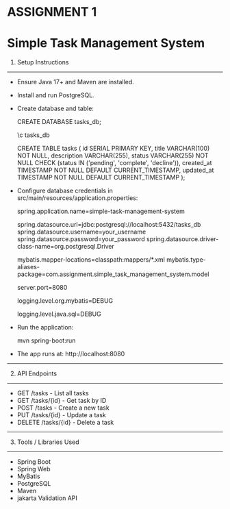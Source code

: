 # ASSIGNMENT 1

# Simple Task Management System

1. Setup Instructions

---

- Ensure Java 17+ and Maven are installed.
- Install and run PostgreSQL.
- Create database and table:

  CREATE DATABASE tasks_db;

  \c tasks_db

  CREATE TABLE tasks (
  id SERIAL PRIMARY KEY,
  title VARCHAR(100) NOT NULL,
  description VARCHAR(255),
  status VARCHAR(255) NOT NULL CHECK (status IN ('pending', 'complete', 'decline')),
  created_at TIMESTAMP NOT NULL DEFAULT CURRENT_TIMESTAMP,
  updated_at TIMESTAMP NOT NULL DEFAULT CURRENT_TIMESTAMP
  );

- Configure database credentials in src/main/resources/application.properties:

  spring.application.name=simple-task-management-system

  spring.datasource.url=jdbc:postgresql://localhost:5432/tasks_db
  spring.datasource.username=your_username
  spring.datasource.password=your_password
  spring.datasource.driver-class-name=org.postgresql.Driver

  mybatis.mapper-locations=classpath:mappers/\*.xml
  mybatis.type-aliases-package=com.assignment.simple_task_management_system.model

  server.port=8080

  logging.level.org.mybatis=DEBUG

  logging.level.java.sql=DEBUG

- Run the application:

  mvn spring-boot:run

- The app runs at: http://localhost:8080

---

2. API Endpoints

---

- GET /tasks - List all tasks
- GET /tasks/{id} - Get task by ID
- POST /tasks - Create a new task
- PUT /tasks/{id} - Update a task
- DELETE /tasks/{id} - Delete a task

---

3. Tools / Libraries Used

---

- Spring Boot
- Spring Web
- MyBatis
- PostgreSQL
- Maven
- jakarta Validation API
